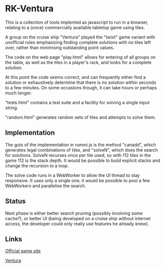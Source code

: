 # RK-Ventura

This is a collection of tools implented as javascript to run in a
browser, relating to a (once) commercially available tabletop game
using tiles.

A group on the cruise ship "Ventura" played the "twist" game variant
with unofficial rules emphasizing finding complete solutions with no
tiles left over, rather than minimising outstanding point values.

The code on the web page "play.html" allows for entering of all groups
on the table, as well as the tiles in a player's rack, and looks for a
complete solution.

At this point the code seems correct, and can frequently either find a
solution or exhaustively determine that there is no solution within
seconds to a few minutes. On some occasions though, it can take hours
or perhaps much longer.

"tests.html" contains a test suite and a facility for solving a single input string.

"random.html" generates random sets of tiles and attempts to solve them.

## Implementation

The guts of the implementation in rummi.js is the method "canadd", which generates legal
combinations of tiles, and "solveN", which does the search for solutions. SolveN recurses once
per tile used, so with 112 tiles in the game 112 is the stack depth. It would be possible to
build explicit stacks and change the recursion to a loop.

The solve code runs in a WebWorker to allow the UI thread to stay responsive. It uses only a single
one; it would be possible to pool a few WebWorkers and parallelise the search.

## Status

Next phase is either better search pruning (possibly involving some cache?), or better UI
(being developed on a cruise ship without internet access, the developer could only really
use features he already knew).

## Links

[Official game site](https://rummikub.com/product/rummikub-with-a-twist/)

[Ventura](https://www.pocruises.com/cruise-ships/ventura/overview)
